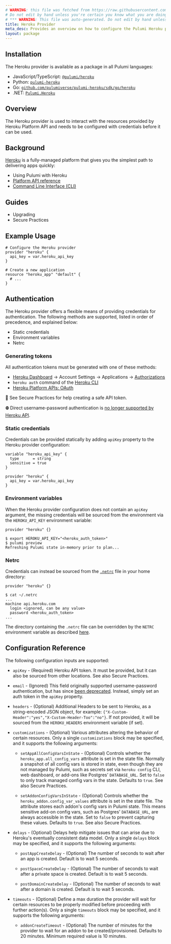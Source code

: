 ```yaml
---
# WARNING: this file was fetched from https://raw.githubusercontent.com/pulumiverse/pulumi-heroku/v1.0.4/docs/_index.md
# Do not edit by hand unless you're certain you know what you are doing!
# *** WARNING: This file was auto-generated. Do not edit by hand unless you're certain you know what you are doing! ***
title: Heroku Provider
meta_desc: Provides an overview on how to configure the Pulumi Heroku provider.
layout: package
---
```


## Installation

The Heroku provider is available as a package in all Pulumi languages:

* JavaScript/TypeScript: [`@pulumi/heroku`](https://www.npmjs.com/package/@pulumi/heroku)
* Python: [`pulumi-heroku`](https://pypi.org/project/pulumi-heroku/)
* Go: [`github.com/pulumiverse/pulumi-heroku/sdk/go/heroku`](https://github.com/pulumi/pulumi-heroku)
* .NET: [`Pulumi.Heroku`](https://www.nuget.org/packages/Pulumi.Heroku)

## Overview

The Heroku provider is used to interact with the resources provided by Heroku
Platform API and needs to be configured with credentials before it can be used.
## Background

[Heroku](https://www.heroku.com) is a fully-managed platform that gives you the
simplest path to delivering apps quickly:

* Using Pulumi with Heroku
* [Platform API reference](https://devcenter.heroku.com/articles/platform-api-reference)
* [Command Line Interface (CLI)](https://devcenter.heroku.com/articles/heroku-cli)
## Guides

* Upgrading
* Secure Practices
## Example Usage

```hcl-pulumi
# Configure the Heroku provider
provider "heroku" {
  api_key = var.heroku_api_key
}

# Create a new application
resource "heroku_app" "default" {
  # ...
}
```
## Authentication

The Heroku provider offers a flexible means of providing credentials for
authentication. The following methods are supported, listed in order of
precedence, and explained below:

* Static credentials
* Environment variables
* Netrc
### Generating tokens

All authentication tokens must be generated with one of these methods:

* [Heroku Dashboard](https://dashboard.heroku.com) → Account Settings → Applications → [Authorizations](https://dashboard.heroku.com/account/applications)
* `heroku auth` command of the [Heroku CLI](https://devcenter.heroku.com/articles/heroku-cli)
* [Heroku Platform APIs: OAuth](https://devcenter.heroku.com/articles/platform-api-reference#oauth-authorization)

🔐  See Secure Practices for help creating a safe API token.

⛔️  Direct username-password authentication is [no longer supported by Heroku API](https://devcenter.heroku.com/changelog-items/2516).
### Static credentials

Credentials can be provided statically by adding `apiKey` property
to the Heroku provider configuration:

```hcl-pulumi
variable "heroku_api_key" {
  type      = string
  sensitive = true
}

provider "heroku" {
  api_key = var.heroku_api_key
}
```
### Environment variables

When the Heroku provider configuration does not contain an `apiKey`
argument, the missing credentials will be sourced from the environment via the
`HEROKU_API_KEY` environment variable:

```hcl-pulumi
provider "heroku" {}
```

```shell
$ export HEROKU_API_KEY="<heroku_auth_token>"
$ pulumi preview
Refreshing Pulumi state in-memory prior to plan...
```
### Netrc

Credentials can instead be sourced from the [`.netrc`](https://ec.haxx.se/usingcurl-netrc.html)
file in your home directory:

```hcl-pulumi
provider "heroku" {}
```

```shell
$ cat ~/.netrc
...
machine api.heroku.com
  login <ignored, can be any value>
  password <heroku_auth_token>
...
```

The directory containing the `.netrc` file can be overridden by the `NETRC` environment variable as described [here](https://www.gnu.org/software/inetutils/manual/html_node/The-_002enetrc-file.html).
## Configuration Reference

The following configuration inputs are supported:

* `apiKey` - (Required) Heroku API token. It must be provided, but it can also
  be sourced from other locations. See also Secure Practices.

* `email` - (Ignored) This field originally supported username-password authentication,
  but has since [been deprecated](https://devcenter.heroku.com/changelog-items/2516).
  Instead, simply set an auth token in the `apiKey` property.

* `headers` - (Optional) Additional Headers to be sent to Heroku, as a string-encoded JSON object,
  for example: `{"X-Custom-Header":"yes","X-Custom-Header-Too":"no"}`. If not provided, it will be
  sourced from the `HEROKU_HEADERS` environment variable (if set).

* `customizations` - (Optional) Various attributes altering the behavior of certain resources.
  Only a single `customizations` block may be specified, and it supports the following arguments:

  * `setAppAllConfigVarsInState` - (Optional) Controls whether the `heroku_app.all_config_vars` attribute
    is set in the state file. Normally a snapshot of all config vars is stored in state, even though they are
    not managed by Pulumi, such as secrets set via `heroku config` CLI, web dashboard, or add-ons like
    Postgres' `DATABASE_URL`. Set to `false` to only track managed config vars in the state. Defaults to `true`.
    See also Secure Practices.

  * `setAddonConfigVarsInState` - (Optional) Controls whether the `heroku_addon.config_var_values` attribute
    is set in the state file. The attribute stores each addon's config vars in Pulumi state. This means
    sensitive add-on config vars, such as Postgres' `DATABASE_URL`, are always accessible in the state.
    Set to `false` to prevent capturing these values. Defaults to `true`.
    See also Secure Practices.

* `delays` - (Optional) Delays help mitigate issues that can arise due to
  Heroku's eventually consistent data model. Only a single `delays` block may be
  specified, and it supports the following arguments:

  * `postAppCreateDelay` - (Optional) The number of seconds to wait after an
    app is created. Default is to wait 5 seconds.

  * `postSpaceCreateDelay` - (Optional) The number of seconds to wait after a
    private space is created. Default is to wait 5 seconds.

  * `postDomainCreateDelay` - (Optional) The number of seconds to wait after
    a domain is created. Default is to wait 5 seconds.

* `timeouts` - (Optional) Define a max duration the provider will wait for certain resources
  to be properly modified before proceeding with further action(s). Only a single `timeouts` block may be specified,
  and it supports the following arguments:

  * `addonCreateTimeout` - (Optional) The number of minutes for the provider to wait for an addon to be
    created/provisioned. Defaults to 20 minutes. Minimum required value is 10 minutes.
